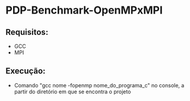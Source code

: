 # PDP-Benchmark-OpenMPxMPI

## Requisitos:
- GCC
- MPI

## Execução:
- Comando "gcc nome -fopenmp nome_do_programa_c" no console, a partir do diretório em que se encontra o projeto
